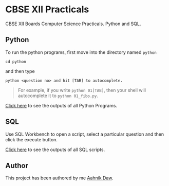 # CBSE XII Practicals

CBSE XII Boards Computer Science Practicals. Python and SQL.

## Python

To run the python programs,
first move into the directory named `python`

```shell
cd python
```

and then type

```shell
python <question no> and hit [TAB] to autocomplete.
```

>For example, if you write `python 01[TAB]`,
>then your shell will autocomplete it to `python 01_fibo.py`.

[Click here](/python/README.md) to see the outputs of all Python Programs.

## SQL

Use SQL Workbench to open a script, select a particular question and then click the execute button.

[Click here](/sql/README.md) to see the outputs of all SQL scripts.

## Author

This project has been authored by me [Aahnik Daw](https://github.com/aahnik).
